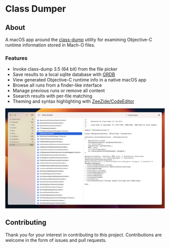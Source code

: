 # Class Dumper

## About

A macOS app around the [class-dump][1] utility for examining Objective-C runtime information stored in Mach-O files.

### Features

- Invoke class-dump 3.5 (64 bit) from the file picker
- Save results to a local sqlite database with [GRDB][2]
- View generated Objective-C runtime info in a native macOS app
- Browse all runs from a finder-like interface
- Manage previous runs or remove all content
- Ssearch results with per-file matching
- Theming and syntax highlighting with [ZeeZide/CodeEditor][3]

![screenshot of class dumper][image-1]

## Contributing

Thank you for your interest in contributing to this project. Contributions are welcome in the form of issues and pull requests.

[1]: http://stevenygard.com/projects/class-dump/
[2]: https://github.com/groue/GRDB.swift
[3]: https://github.com/ZeeZide/CodeEditor

[image-1]: ./screenshots/app.png
